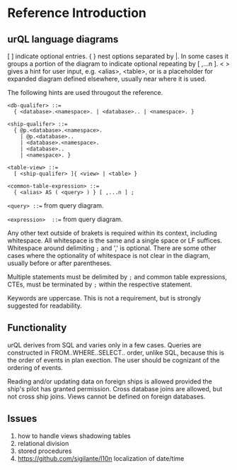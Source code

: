 # Reference Introduction

## urQL language diagrams

[ ] indicate optional entries.
{ } nest options separated by |. In some cases it groups a portion of the diagram to indicate optional repeating by [ ,...n ].
< > gives a hint for user input, e.g. \<alias>, \<table>, or is a placeholder for expanded diagram defined elsewhere, usually near where it is used.

The following hints are used througout the reference.

```
<db-qualifer> ::=
  { <database>.<namespace>. | <database>.. | <namespace>. }
```

```
<ship-qualifer> ::=
  { @p.<database>.<namespace>.
    | @p.<database>..
    | <database>.<namespace>.
    | <database>..
    | <namespace>. }
```

```
<table-view> ::=
  [ <ship-qualifer> ]{ <view> | <table> }
```

```
<common-table-expression> ::=
  { <alias> AS ( <query> ) } [ ,...n ] ;
```

`<query> ::=` from query diagram.

`<expression>  ::=` from query diagram.

Any other text outside of brakets is required within its context, including whitespace. All whitespace is the same and a single space or LF suffices. Whitespace around delimiting `;` and ',' is optional. There are some other cases where the optionality of whitespace is not clear in the diagram, usually before or after parentheses.

Multiple statements must be delimited by `;` and common table expressions, CTEs, must be terminated by `;` within the respective statement.

Keywords are uppercase. This is not a requirement, but is strongly suggested for readability.

## Functionality

urQL derives from SQL and varies only in a few cases. Queries are constructed in FROM..WHERE..SELECT.. order, unlike SQL, because this is the order of events in plan exection. The user should be cognizant of the ordering of events.

Reading and/or updating data on foreign ships is allowed provided the ship's pilot has granted permission. Cross database joins are allowed, but not cross ship joins. Views cannot be defined on foreign databases.

## Issues

1. how to handle views shadowing tables
2. relational division
3. stored procedures
4. https://github.com/sigilante/l10n localization of date/time